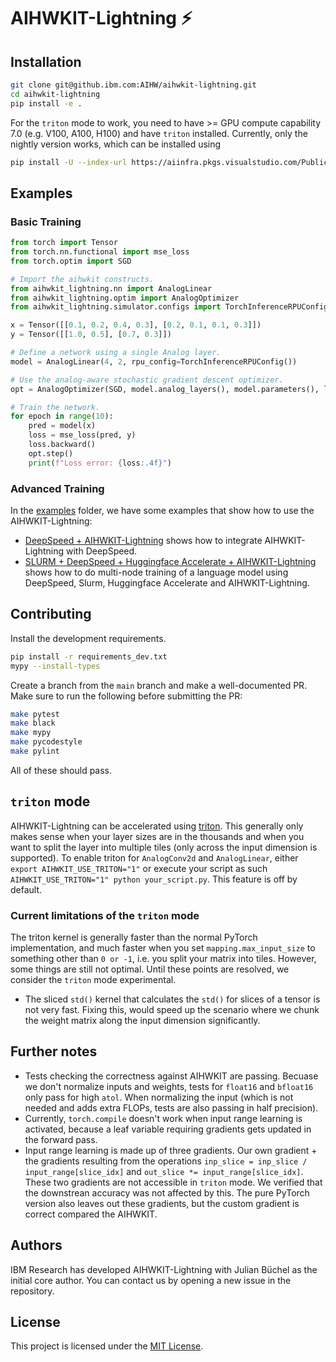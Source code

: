 # AIHWKIT-Lightning ⚡

## Installation
```bash
git clone git@github.ibm.com:AIHW/aihwkit-lightning.git
cd aihwkit-lightning
pip install -e .
```

For the `triton` mode to work, you need to have >= GPU compute capability 7.0 (e.g. V100, A100, H100) and have `triton` installed.
Currently, only the nightly version works, which can be installed using
```bash
pip install -U --index-url https://aiinfra.pkgs.visualstudio.com/PublicPackages/_packaging/Triton-Nightly/pypi/simple/ triton-nightly
```

## Examples

### Basic Training
```python
from torch import Tensor
from torch.nn.functional import mse_loss
from torch.optim import SGD

# Import the aihwkit constructs.
from aihwkit_lightning.nn import AnalogLinear
from aihwkit_lightning.optim import AnalogOptimizer
from aihwkit_lightning.simulator.configs import TorchInferenceRPUConfig

x = Tensor([[0.1, 0.2, 0.4, 0.3], [0.2, 0.1, 0.1, 0.3]])
y = Tensor([[1.0, 0.5], [0.7, 0.3]])

# Define a network using a single Analog layer.
model = AnalogLinear(4, 2, rpu_config=TorchInferenceRPUConfig())

# Use the analog-aware stochastic gradient descent optimizer.
opt = AnalogOptimizer(SGD, model.analog_layers(), model.parameters(), lr=0.01)

# Train the network.
for epoch in range(10):
    pred = model(x)
    loss = mse_loss(pred, y)
    loss.backward()
    opt.step()
    print(f"Loss error: {loss:.4f}")
```

### Advanced Training

In the [examples] folder, we have some examples that show how to use the AIHWKIT-Lightning:
- [DeepSpeed + AIHWKIT-Lightning] shows how to integrate AIHWKIT-Lightning with DeepSpeed.
- [SLURM + DeepSpeed + Huggingface Accelerate + AIHWKIT-Lightning] shows how to do multi-node training of a language model using DeepSpeed, Slurm, Huggingface Accelerate and AIHWKIT-Lightning.

## Contributing
Install the development requirements.
```bash
pip install -r requirements_dev.txt
mypy --install-types
```
Create a branch from the `main` branch and make a well-documented PR. Make sure to run the following before submitting the PR:
```bash
make pytest
make black
make mypy
make pycodestyle
make pylint
```
All of these should pass.

## `triton` mode
AIHWKIT-Lightning can be accelerated using [triton](https://triton-lang.org/main/index.html). This generally only makes sense when your layer sizes are in the thousands and when you want to split the layer into multiple tiles (only across the input dimension is supported).
To enable triton for `AnalogConv2d` and `AnalogLinear`, either `export AIHWKIT_USE_TRITON="1"` or execute your script as such `AIHWKIT_USE_TRITON="1" python your_script.py`. This feature is off by default.

### Current limitations of the `triton` mode
The triton kernel is generally faster than the normal PyTorch implementation, and much faster when you set `mapping.max_input_size` to something other than `0 or -1`, i.e. you split your matrix into tiles.
However, some things are still not optimal. Until these points are resolved, we consider the `triton` mode experimental.

- The sliced `std()` kernel that calculates the `std()` for slices of a tensor is not very fast. Fixing this, would speed up the scenario where we chunk the weight matrix along the input dimension significantly.


## Further notes
- Tests checking the correctness against AIHWKIT are passing. Becuase we don't normalize inputs and weights, tests for `float16` and `bfloat16` only pass for high `atol`. When normalizing the input (which is not needed and adds extra FLOPs, tests are also passing in half precision).
- Currently, `torch.compile` doesn't work when input range learning is activated, because a leaf variable requiring gradients gets updated in the forward pass.
- Input range learning is made up of three gradients. Our own gradient + the gradients resulting from the operations `inp_slice = inp_slice / input_range[slice_idx]` and `out_slice *= input_range[slice_idx]`. These two gradients are not accessible in `triton` mode. We verified that the downstrean accuracy was not affected by this. The pure PyTorch version also leaves out these gradients, but the custom gradient is correct compared the AIHWKIT.


## Authors
IBM Research has developed AIHWKIT-Lightning with Julian Büchel as the initial core author.
You can contact us by opening a new issue in the repository.


## License
This project is licensed under the [MIT License].

[MIT License]: LICENSE.txt
[examples]: examples/
[SLURM + DeepSpeed + Huggingface Accelerate + AIHWKIT-Lightning]: examples/deepspeed_and_huggingface/
[DeepSpeed + AIHWKIT-Lightning]: examples/deepspeed_cifar10
